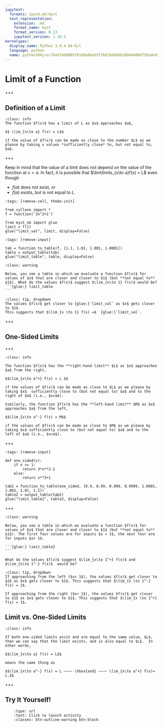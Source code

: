 ```yaml
---
jupytext:
  formats: ipynb,md:myst
  text_representation:
    extension: .md
    format_name: myst
    format_version: 0.13
    jupytext_version: 1.10.3
kernelspec:
  display_name: Python 3.9.4 64-bit
  language: python
  name: python394jvsc74a57bd0085761d8a84a55f3b91b6696b289e6480df59aded311489218ab7e58f5e20cd3
---
```


# Limit of a Function

+++

## Definition of a Limit

```{admonition} Definition
:class: info
The function $f(x)$ has a limit of L as $x$ approaches $a$,

$$ \lim_{x\to a} f(x) = L$$

if the value of $f(x)$ can be made as close to the number $L$ as we please by taking x values *sufficiently close* to, but not equal to, $a$.
```

+++

Keep in mind that the value of a limit does not depend on the value of the function at $x=a$.  In fact, it is possible that $\lim\limits_{x\to a}f(x) = L$ even though
- $f(a)$ does not exist, or
- $f(a)$ exists, but is not equal to $L$.

```{code-cell} ipython3
:tags: [remove-cell, thebe-init]

from cyllene import *
f = function('3x^2+1')

from myst_nb import glue
limit = f(1)
glue("limit_val", limit, display=False)
```

```{code-cell} ipython3
:tags: [remove-input]

tab = function_to_table(f, [1.1, 1.01, 1.001, 1.0001])
table = output_table(tab)
glue("limit_table", table, display=False)
```

````{admonition} Exercise
:class: warning

Below, you see a table in which we evaluate a function $f(x)$ for values of $x$ that are closer and closer to $1$ (but **not equal to** $1$). What do the values $f(x)$ suggest $\lim_{x\to 1} f(x)$ would be?
```{glue:} limit_table
```
````

```{admonition} Click the button to show solution.
:class: tip, dropdown
The values $f(x)$ get closer to {glue:}`limit_val` as $x$ gets closer to $1$.
This suggests that $\lim_{x \to 1} f(x) =$  {glue:}`limit_val`.
```

+++

## One-Sided Limits

+++

```{admonition} Definition
:class: info

The function $f(x)$ has the **right-hand limit** $L$ as $x$ approaches $a$ from the right, 

$$\lim_{x\to a^+} f(x) = L $$ 

if the values of $f(x)$ can be made as close to $L$ as we please by taking $x$  sufficiently close to (but not equal to) $a$ and to the right of $a$ (i.e., $x>a$).

Similarly, the function $f(x)$ has the **left-hand limit** $M$ as $x$ approaches $a$ from the left, 

$$\lim_{x\to a^-} f(x) = M$$ 

if the values of $f(x)$ can be made as close to $M$ as we please by taking $x$ sufficiently close to (but not equal to) $a$ and to the left of $a$ (i.e., $x<a$).
```

+++

```{code-cell} ipython3
:tags: [remove-input]

def one_sided(x):
    if x >= 1:
        return 3*x**2-2
    else:
        return x**2+1
    
tab2 = function_to_table(one_sided, [0.9, 0.99, 0.999, 0.9999, 1.0001, 1.001, 1.01, 1.1])
table2 = output_table(tab2)
glue("limit_table2", table2, display=False)
```

+++

````{admonition} Exercise
:class: warning

Below, you see a table in which we evaluate a function $f(x)$ for values of $x$ that are closer and closer to $1$ (but **not equal to** $1$). The first four values are for inputs $x < 1$, the next four are for inputs $x> 1$. 

```{glue:} limit_table2
```

What do the values $f(x)$ suggest $\lim_{x\to 1^+} f(x)$ and $\lim_{x\to 1^-} f(x)$  would be?
````


```{admonition} Click the button to show solution.
:class: tip, dropdown
If approaching from the left ($x< 1$), the values $f(x)$ get closer to $2$ as $x$ gets closer to $1$. This suggests that $\lim_{x \to 1^-} f(x) = 2$.

If approaching from the right ($x> 1$), the values $f(x)$ get closer to $1$ as $x$ gets closer to $1$. This suggests that $\lim_{x \to 1^+} f(x) = 1$.
```


## Limit vs. One-Sided Limits

```{admonition} Fact
:class: info

If both one-sided limits exist and are equal to the same value, $L$, then we can say that the limit exists, and is also equal to $L$.  In other words, 

$$\lim_{x\to a} f(x) = L$$

means the same thing as

$$\lim_{x\to a^-} f(x) = L ~~~~ \hbox{and} ~~~~ \lim_{x\to a^+} f(x)= L.$$
```

+++

## Try It Yourself!

```{link-button} https://binder.jupytr.cloud.psu.edu/v2/gh/28left/110jupyter/master?filepath=110_02_01_limits_def_TIY.ipynb
    :type: url
    :text: Click to launch activity
    :classes: btn-outline-warning btn-block
```
